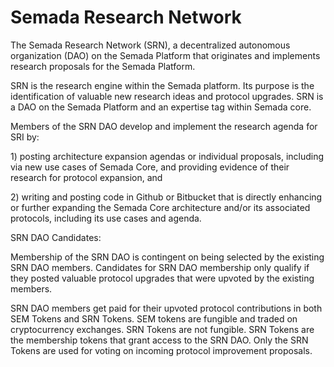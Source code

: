 # Semada Research Network

The Semada Research Network \(SRN\), a decentralized autonomous organization \(DAO\) on the Semada Platform that originates and implements research proposals for the Semada Platform.

SRN is the research engine within the Semada platform. Its purpose is the identification of valuable new research ideas and protocol upgrades. SRN is a DAO on the Semada Platform and an expertise tag within Semada core.

Members of the SRN DAO develop and implement the research agenda for SRI by:

1\)   posting architecture expansion agendas or individual proposals, including via new use cases of Semada Core, and providing evidence of their research for protocol expansion, and

2\)   writing and posting code in Github or Bitbucket that is directly enhancing or further expanding the Semada Core architecture and/or its associated protocols, including its use cases and agenda.  


SRN DAO Candidates:

Membership of the SRN DAO is contingent on being selected by the existing SRN DAO members. Candidates for SRN DAO membership only qualify if they posted valuable protocol upgrades that were upvoted by the existing members.

SRN DAO members get paid for their upvoted protocol contributions in both SEM Tokens and SRN Tokens. SEM tokens are fungible and traded on cryptocurrency exchanges. SRN Tokens are not fungible. SRN Tokens are the membership tokens that grant access to the SRN DAO. Only the SRN Tokens are used for voting on incoming protocol improvement proposals.  


